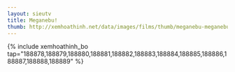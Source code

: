 ```yaml
---
layout: sieutv
title: Meganebu!
thumb: http://xemhoathinh.net/data/images/films/thumb/meganebu-meganebu-2012.jpg
---
```

{% include xemhoathinh_bo tap="188878,188879,188880,188881,188882,188883,188884,188885,188886,188887,188888,188889" %} 
